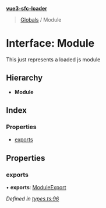 **[vue3-sfc-loader](../README.md)**

> [Globals](../README.md) / Module

# Interface: Module

This just represents a loaded js module

## Hierarchy

* **Module**

## Index

### Properties

* [exports](module.md#exports)

## Properties

### exports

•  **exports**: [ModuleExport](moduleexport.md)

*Defined in [types.ts:96](https://github.com/FranckFreiburger/vue3-sfc-loader/blob/f112c45/src/types.ts#L96)*
